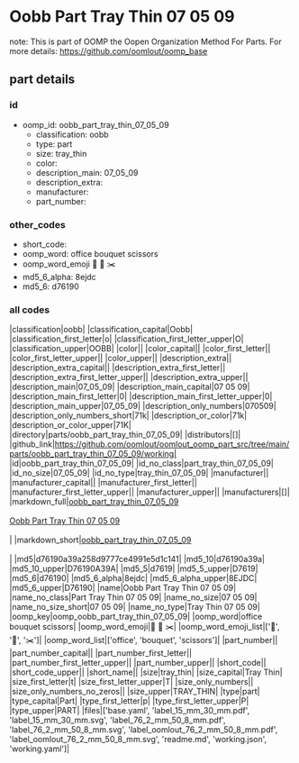 # Oobb Part Tray Thin 07 05 09  

note: This is part of OOMP the Oopen Organization Method For Parts. For more details: https://github.com/oomlout/oomp_base

##  part details





### id
* oomp_id: oobb_part_tray_thin_07_05_09
  * classification: oobb
  * type: part
  * size: tray_thin
  * color: 
  * description_main: 07_05_09
  * description_extra: 
  * manufacturer: 
  * part_number: 

### other_codes
* short_code: 
* oomp_word: office bouquet scissors
* oomp_word_emoji :office: :bouquet: :scissors:
* md5_6_alpha: 8ejdc
* md5_6: d76190

### all codes 
|classification|oobb|
|classification_capital|Oobb|
|classification_first_letter|o|
|classification_first_letter_upper|O|
|classification_upper|OOBB|
|color||
|color_capital||
|color_first_letter||
|color_first_letter_upper||
|color_upper||
|description_extra||
|description_extra_capital||
|description_extra_first_letter||
|description_extra_first_letter_upper||
|description_extra_upper||
|description_main|07_05_09|
|description_main_capital|07 05 09|
|description_main_first_letter|0|
|description_main_first_letter_upper|0|
|description_main_upper|07_05_09|
|description_only_numbers|070509|
|description_only_numbers_short|71k|
|description_or_color|71k|
|description_or_color_upper|71K|
|directory|parts/oobb_part_tray_thin_07_05_09|
|distributors|[]|
|github_link|https://github.com/oomlout/oomlout_oomp_part_src/tree/main/parts/oobb_part_tray_thin_07_05_09/working|
|id|oobb_part_tray_thin_07_05_09|
|id_no_class|part_tray_thin_07_05_09|
|id_no_size|07_05_09|
|id_no_type|tray_thin_07_05_09|
|manufacturer||
|manufacturer_capital||
|manufacturer_first_letter||
|manufacturer_first_letter_upper||
|manufacturer_upper||
|manufacturers|[]|
|markdown_full|[oobb_part_tray_thin_07_05_09](https://github.com/oomlout/oomlout_oomp_part_src/tree/main/parts/oobb_part_tray_thin_07_05_09/working)<br>[](https://github.com/oomlout/oomlout_oomp_part_src/tree/main/parts/oobb_part_tray_thin_07_05_09/working)<br>[Oobb Part Tray Thin 07 05 09](https://github.com/oomlout/oomlout_oomp_part_src/tree/main/parts/oobb_part_tray_thin_07_05_09/working)<br><br>|
|markdown_short|[oobb_part_tray_thin_07_05_09](https://github.com/oomlout/oomlout_oomp_part_src/tree/main/parts/oobb_part_tray_thin_07_05_09/working)<br><br>|
|md5|d76190a39a258d9777ce4991e5d1c141|
|md5_10|d76190a39a|
|md5_10_upper|D76190A39A|
|md5_5|d7619|
|md5_5_upper|D7619|
|md5_6|d76190|
|md5_6_alpha|8ejdc|
|md5_6_alpha_upper|8EJDC|
|md5_6_upper|D76190|
|name|Oobb Part Tray Thin 07 05 09|
|name_no_class|Part Tray Thin 07 05 09|
|name_no_size|07 05 09|
|name_no_size_short|07 05 09|
|name_no_type|Tray Thin 07 05 09|
|oomp_key|oomp_oobb_part_tray_thin_07_05_09|
|oomp_word|office bouquet scissors|
|oomp_word_emoji|:office: :bouquet: :scissors:|
|oomp_word_emoji_list|[':office:', ':bouquet:', ':scissors:']|
|oomp_word_list|['office', 'bouquet', 'scissors']|
|part_number||
|part_number_capital||
|part_number_first_letter||
|part_number_first_letter_upper||
|part_number_upper||
|short_code||
|short_code_upper||
|short_name||
|size|tray_thin|
|size_capital|Tray Thin|
|size_first_letter|t|
|size_first_letter_upper|T|
|size_only_numbers||
|size_only_numbers_no_zeros||
|size_upper|TRAY_THIN|
|type|part|
|type_capital|Part|
|type_first_letter|p|
|type_first_letter_upper|P|
|type_upper|PART|
|files|['base.yaml', 'label_15_mm_30_mm.pdf', 'label_15_mm_30_mm.svg', 'label_76_2_mm_50_8_mm.pdf', 'label_76_2_mm_50_8_mm.svg', 'label_oomlout_76_2_mm_50_8_mm.pdf', 'label_oomlout_76_2_mm_50_8_mm.svg', 'readme.md', 'working.json', 'working.yaml']|
